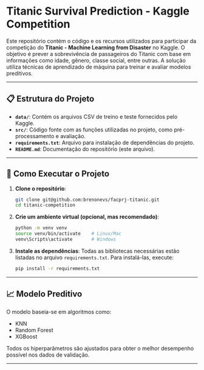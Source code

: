 
# Titanic Survival Prediction - Kaggle Competition

Este repositório contém o código e os recursos utilizados para participar da competição do **Titanic - Machine Learning from Disaster** no Kaggle. O objetivo é prever a sobrevivência de passageiros do Titanic com base em informações como idade, gênero, classe social, entre outras. A solução utiliza técnicas de aprendizado de máquina para treinar e avaliar modelos preditivos.

---

## 📋 Estrutura do Projeto

- **`data/`**: Contém os arquivos CSV de treino e teste fornecidos pelo Kaggle.
- **`src/`**: Código fonte com as funções utilizadas no projeto, como pré-processamento e avaliação.
- **`requirements.txt`**: Arquivo para instalação de dependências do projeto.
- **`README.md`**: Documentação do repositório (este arquivo).

---

## 🚀 Como Executar o Projeto

1. **Clone o repositório**:
   ```bash
   git clone git@github.com:brenonevs/facprj-titanic.git
   cd titanic-competition
   ```

2. **Crie um ambiente virtual (opcional, mas recomendado)**:
   ```bash
   python -m venv venv
   source venv/bin/activate    # Linux/Mac
   venv\Scripts\activate       # Windows
   ```

3. **Instale as dependências**:
   Todas as bibliotecas necessárias estão listadas no arquivo `requirements.txt`. Para instalá-las, execute:
   ```bash
   pip install -r requirements.txt
   ```
---

## 📈 Modelo Preditivo

O modelo baseia-se em algoritmos como:
- KNN
- Random Forest
- XGBoost

Todos os hiperparâmetros são ajustados para obter o melhor desempenho possível nos dados de validação.

---
